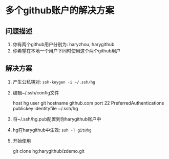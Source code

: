 # 多个github账户的解决方案

## 问题描述

1. 你有两个github用户分别为: haryzhou, harygithub
2. 你希望在本地一个用户下同时使用这个两个github用户

## 解决方案

1. 产生公私钥对: `ssh-keygen -i ~/.ssh/hg`
2. 编辑~/.ssh/config文件
     
    host hg
     	user git
        hostname github.com
        port 22
        PreferredAuthentications publickey
        identityfile ~/.ssh/hg

3. 将~/.ssh/hg.pub配置到你harygithub账户中
4. hg在harygithub中生效: `ssh -T git@hg`
5. 开始使用

    git clone hg:harygithub/zdemo.git

